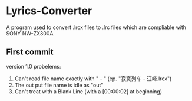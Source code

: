 # Lyrics-Converter
A program used to convert .lrcx files to .lrc files which are compliable with SONY NW-ZX300A
## First commit
version 1.0 
probelems:
1. Can't read file name exactly with " - " (ep. "寂寞列车 - 汪峰.lrcx")
2. The out put file name is idle as "out"
3. Can't treat with a Blank Line (with a [00:00:02] at beginning)

